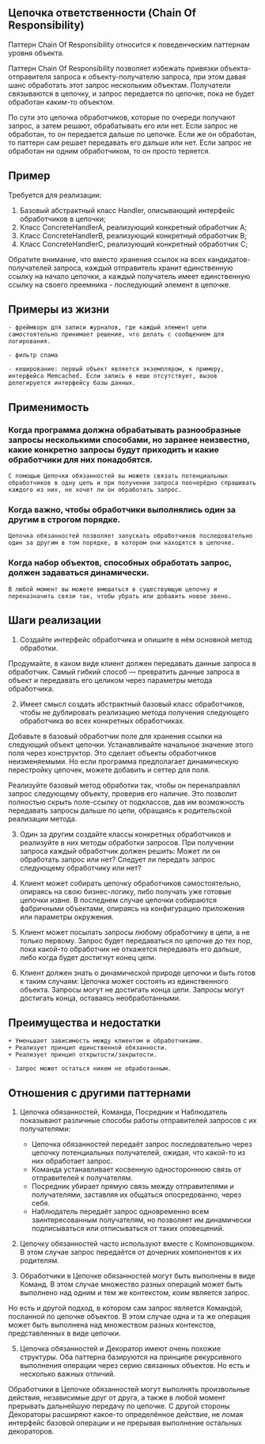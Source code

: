 
## Цепочка ответственности (Chain Of Responsibility)

Паттерн Chain Of Responsibility относится к поведенческим паттернам уровня объекта.

Паттерн Chain Of Responsibility позволяет избежать привязки объекта-отправителя запроса к объекту-получателю запроса, при этом давая шанс обработать этот запрос нескольким объектам. Получатели связываются в цепочку, и запрос передается по цепочке, пока не будет обработан каким-то объектом. 

По сути это цепочка обработчиков, которые по очереди получают запрос, а затем решают, обрабатывать его или нет. Если запрос не обработан, то он передается дальше по цепочке. Если же он обработан, то паттерн сам решает передавать его дальше или нет. Если запрос не обработан ни одним обработчиком, то он просто теряется.

## Пример

Требуется для реализации:

1. Базовый абстрактный класс Handler, описывающий интерфейс обработчиков в цепочки;
2. Класс ConcreteHandlerA, реализующий конкретный обработчик A;
3. Класс ConcreteHandlerB, реализующий конкретный обработчик B;
4. Класс ConcreteHandlerC, реализующий конкретный обработчик C;

Обратите внимание, что вместо хранения ссылок на всех кандидатов-получателей запроса, каждый отправитель хранит единственную ссылку на начало цепочки, а каждый получатель имеет единственную ссылку на своего преемника - последующий элемент в цепочке.

## Примеры из жизни

    - фреймворк для записи журналов, где каждый элемент цепи самостоятельно принимает решение, что делать с сообщением для логирования.

    - фильтр спама

    - кеширование: первый объект является экземпляром, к примеру, интерфейса Memcached. Если запись в кеше отсутствует, вызов делегируется интерфейсу базы данных.

## Применимость

### Когда программа должна обрабатывать разнообразные запросы несколькими способами, но заранее неизвестно, какие конкретно запросы будут приходить и какие обработчики для них понадобятся.

    С помощью Цепочки обязанностей вы можете связать потенциальных обработчиков в одну цепь и при получении запроса поочерёдно спрашивать каждого из них, не хочет ли он обработать запрос.

### Когда важно, чтобы обработчики выполнялись один за другим в строгом порядке.

    Цепочка обязанностей позволяет запускать обработчиков последовательно один за другим в том порядке, в котором они находятся в цепочке.

### Когда набор объектов, способных обработать запрос, должен задаваться динамически.

    В любой момент вы можете вмешаться в существующую цепочку и переназначить связи так, чтобы убрать или добавить новое звено.

## Шаги реализации

1. Создайте интерфейс обработчика и опишите в нём основной метод обработки.

Продумайте, в каком виде клиент должен передавать данные запроса в обработчик. Самый гибкий способ — превратить данные запроса в объект и передавать его целиком через параметры метода обработчика.

2. Имеет смысл создать абстрактный базовый класс обработчиков, чтобы не дублировать реализацию метода получения следующего обработчика во всех конкретных обработчиках.

Добавьте в базовый обработчик поле для хранения ссылки на следующий объект цепочки. Устанавливайте начальное значение этого поля через конструктор. Это сделает объекты обработчиков неизменяемыми. Но если программа предполагает динамическую перестройку цепочек, можете добавить и сеттер для поля.

Реализуйте базовый метод обработки так, чтобы он перенаправлял запрос следующему объекту, проверив его наличие. Это позволит полностью скрыть поле-ссылку от подклассов, дав им возможность передавать запросы дальше по цепи, обращаясь к родительской реализации метода.

3. Один за другим создайте классы конкретных обработчиков и реализуйте в них методы обработки запросов. При получении запроса каждый обработчик должен решить:
    Может ли он обработать запрос или нет?
    Следует ли передать запрос следующему обработчику или нет?

4. Клиент может собирать цепочку обработчиков самостоятельно, опираясь на свою бизнес-логику, либо получать уже готовые цепочки извне. В последнем случае цепочки собираются фабричными объектами, опираясь на конфигурацию приложения или параметры окружения.

5. Клиент может посылать запросы любому обработчику в цепи, а не только первому. Запрос будет передаваться по цепочке до тех пор, пока какой-то обработчик не откажется передавать его дальше, либо когда будет достигнут конец цепи.

6. Клиент должен знать о динамической природе цепочки и быть готов к таким случаям:
    Цепочка может состоять из единственного объекта.
    Запросы могут не достигать конца цепи.
    Запросы могут достигать конца, оставаясь необработанными.

## Преимущества и недостатки

    + Уменьшает зависимость между клиентом и обработчиками.
    + Реализует принцип единственной обязанности.
    + Реализует принцип открытости/закрытости.

    - Запрос может остаться никем не обработанным.

## Отношения с другими паттернами

1. Цепочка обязанностей, Команда, Посредник и Наблюдатель показывают различные способы работы отправителей запросов с их получателями:
    - Цепочка обязанностей передаёт запрос последовательно через цепочку потенциальных получателей, ожидая, что какой-то из них обработает запрос.
    - Команда устанавливает косвенную одностороннюю связь от отправителей к получателям.
    - Посредник убирает прямую связь между отправителями и получателями, заставляя их общаться опосредованно, через себя.
    - Наблюдатель передаёт запрос одновременно всем заинтересованным получателям, но позволяет им динамически подписываться или отписываться от таких оповещений.

2. Цепочку обязанностей часто используют вместе с Компоновщиком. В этом случае запрос передаётся от дочерних компонентов к их родителям.

3. Обработчики в Цепочке обязанностей могут быть выполнены в виде Команд. В этом случае множество разных операций может быть выполнено над одним и тем же контекстом, коим является запрос.

Но есть и другой подход, в котором сам запрос является Командой, посланной по цепочке объектов. В этом случае одна и та же операция может быть выполнена над множеством разных контекстов, представленных в виде цепочки.

5. Цепочка обязанностей и Декоратор имеют очень похожие структуры. Оба паттерна базируются на принципе рекурсивного выполнения операции через серию связанных объектов. Но есть и несколько важных отличий.

Обработчики в Цепочке обязанностей могут выполнять произвольные действия, независимые друг от друга, а также в любой момент прерывать дальнейшую передачу по цепочке. С другой стороны Декораторы расширяют какое-то определённое действие, не ломая интерфейс базовой операции и не прерывая выполнение остальных декораторов.




